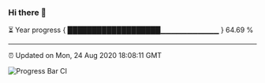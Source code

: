 ### Hi there 👋

⏳ Year progress { ███████████████████▁▁▁▁▁▁▁▁▁▁▁ } 64.69 %

---

⏰ Updated on Mon, 24 Aug 2020 18:08:11 GMT

![Progress Bar CI](https://github.com/liununu/liununu/workflows/Progress%20Bar%20CI/badge.svg)
